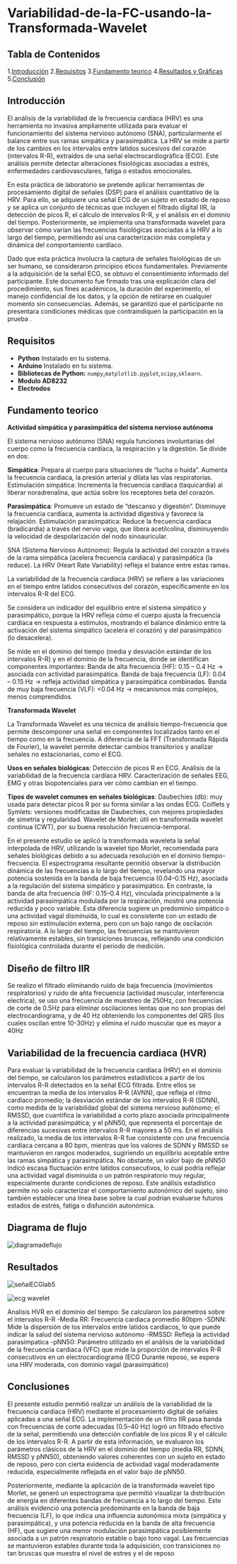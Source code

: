 # Variabilidad-de-la-FC-usando-la-Transformada-Wavelet

## Tabla de Contenidos 
1.[Introducción](#introducción)
2.[Requisitos](#requisitos)
3.[Fundamento teorico](#fundamento-teorico)
4.[Resultados y Gráficas](#resultados-y-gráficas)
5.[Conclusión](#conclusión)

## Introducción 
El análisis de la variabilidad de la frecuencia cardíaca (HRV) es una herramienta no invasiva ampliamente utilizada para evaluar el funcionamiento del sistema nervioso autónomo (SNA), particularmente el balance entre sus ramas simpática y parasimpática. La HRV se mide a partir de los cambios en los intervalos entre latidos sucesivos del corazón (intervalos R-R), extraídos de una señal electrocardiográfica (ECG). Este análisis permite detectar alteraciones fisiológicas asociadas a estrés, enfermedades cardiovasculares, fatiga o estados emocionales.

En esta práctica de laboratorio se pretende aplicar herramientas de procesamiento digital de señales (DSP) para el análisis cuantitativo de la HRV. Para ello, se adquiere una señal ECG de un sujeto en estado de reposo y se aplica un conjunto de técnicas que incluyen el filtrado digital IIR, la detección de picos R, el cálculo de intervalos R-R, y el análisis en el dominio del tiempo. Posteriormente, se implementa una transformada wavelet para observar cómo varían las frecuencias fisiológicas asociadas a la HRV a lo largo del tiempo, permitiendo así una caracterización más completa y dinámica del comportamiento cardíaco.

Dado que esta práctica involucra la captura de señales fisiológicas de un ser humano, se consideraron principios éticos fundamentales. Previamente a la adquisición de la señal ECG, se obtuvo el consentimiento informado del participante. Este documento fue firmado tras una explicación clara del procedimiento, sus fines académicos, la duración del experimento, el manejo confidencial de los datos, y la opción de retirarse en cualquier momento sin consecuencias. Además, se garantizó que el participante no presentara condiciones médicas que contraindiquen la participación en la prueba
.

## Requisitos

- **Python** Instalado en tu sistema.
- **Arduino** Instalado en tu sistema.
- **Bibliotecas de Python:** `numpy`,`matplotlib.pyplot`,`scipy`,`sklearn`.
- **Modulo AD8232**
- **Electrodos**

## Fundamento teorico
**Actividad simpática y parasimpática del sistema nervioso autónoma**

El sistema nervioso autónomo (SNA) regula funciones involuntarias del cuerpo como la frecuencia cardíaca, la respiración y la digestión. Se divide en dos:

**Simpática**: Prepara al cuerpo para situaciones de “lucha o huida”. Aumenta la frecuencia cardíaca, la presión arterial y dilata las vías respiratorias.
Estimulación simpática: Incrementa la frecuencia cardíaca (taquicardia) al liberar noradrenalina, que actúa sobre los receptores beta del corazón.

**Parasimpática**: Promueve un estado de “descanso y digestión”. Disminuye la frecuencia cardíaca, aumenta la actividad digestiva y favorece la relajación.
Estimulación parasimpática: Reduce la frecuencia cardíaca (bradicardia) a través del nervio vago, que libera acetilcolina, disminuyendo la velocidad de despolarización del nodo sinoauricular.

SNA (Sistema Nervioso Autónomo):
Regula la actividad del corazón a través de la rama simpática (acelera frecuencia cardíaca) y parasimpática (la reduce). La HRV (Heart Rate Variability) refleja el balance entre estas ramas.

La variabilidad de la frecuencia cardiaca (HRV) se refiere a las variaciones en el tiempo entre latidos consecutivos del corazón, específicamente en los intervalos R-R del ECG.

Se considera un indicador del equilibrio entre el sistema simpático y parasimpático, porque la HRV refleja cómo el cuerpo ajusta la frecuencia cardíaca en respuesta a estímulos, mostrando el balance dinámico entre la activación del sistema simpático (acelera el corazón) y del parasimpático (lo desacelera).

Se mide en el dominio del tiempo (media y desviación estándar de los intervalos R-R) y en el dominio de la frecuencia, donde se identifican componentes importantes:
Banda de alta frecuencia (HF): 0.15 – 0.4 Hz → asociada con actividad parasimpática.
Banda de baja frecuencia (LF): 0.04 – 0.15 Hz → refleja actividad simpática y parasimpática combinadas.
Banda de muy baja frecuencia (VLF): <0.04 Hz → mecanismos más complejos, menos comprendidos.




**Transformada Wavelet**

La Transformada Wavelet es una técnica de análisis tiempo-frecuencia que permite descomponer una señal en componentes localizados tanto en el tiempo como en la frecuencia. A diferencia de la FFT (Transformada Rápida de Fourier), la wavelet permite detectar cambios transitorios y analizar señales no estacionarias, como el ECG.

**Usos en señales biológicas**:
Detección de picos R en ECG.
Análisis de la variabilidad de la frecuencia cardíaca HRV.
Caracterización de señales EEG, EMG y otras biopotenciales para ver cómo cambian en el tiempo.

**Tipos de wavelet comunes en señales biológicas**:
Daubechies (db): muy usada para detectar picos R por su forma similar a las ondas ECG.
Coiflets y Symlets: versiones modificadas de Daubechies, con mejores propiedades de simetría y regularidad.
Wavelet de Morlet: útil en transformada wavelet continua (CWT), por su buena resolución frecuencia-temporal.

En el presente estudio se aplicó la transformada waveleta la señal interpolada de HRV, utilizando la wavelet tipo Morlet, recomendada para señales biológicas debido a su adecuada resolución en el dominio tiempo-frecuencia. El espectrograma resultante permitió observar la distribución dinámica de las frecuencias a lo largo del tiempo, revelando una mayor potencia sostenida en la banda de baja frecuencia (0.04–0.15 Hz), asociada a la regulación del sistema simpático y parasimpático. En contraste, la banda de alta frecuencia (HF: 0.15–0.4 Hz), vinculada principalmente a la actividad parasimpática modulada por la respiración, mostró una potencia reducida y poco variable. Esta diferencia sugiere un predominio simpático o una actividad vagal disminuida, lo cual es consistente con un estado de reposo sin estimulación externa, pero con un bajo rango de oscilación respiratoria. A lo largo del tiempo, las frecuencias se mantuvieron relativamente estables, sin transiciones bruscas, reflejando una condición fisiológica controlada  durante el periodo de medición.

## Diseño de filtro IIR

 Se realizo el filtrado eliminando ruido de baja frecuencia (movimientos respiratorios) y ruido de añta frecuencia (actividad muscular, interferencia electrica), se uso una frecuencia de muestreo de 250Hz, con frecuencias de corte de 0.5Hz para eliminar oscilaciones lentas que no son propias del electrocardiograma, y de 40 Hz obteniendo los componentes del QRS (los cuales oscilan entre 10-30Hz) y elimina el ruido muscular que es mayor a 40Hz

 ## Variabilidad de la frecuencia cardiaca (HVR)

 Para evaluar la variabilidad de la frecuencia cardíaca (HRV) en el dominio del tiempo, se calcularon los parámetros estadísticos a partir de los intervalos R-R detectados en la señal ECG filtrada. Entre ellos se encuentran la media de los intervalos R-R (AVNN), que refleja el ritmo cardíaco promedio; la desviación estándar de los intervalos R-R (SDNN), como medida de la variabilidad global del sistema nervioso autónomo; el RMSSD, que cuantifica la variabilidad a corto plazo asociada principalmente a la actividad parasimpática; y el pNN50, que representa el porcentaje de diferencias sucesivas entre intervalos R-R mayores a 50 ms. En el análisis realizado, la media de los intervalos R-R fue consistente con una frecuencia cardíaca cercana a 80 bpm, mientras que los valores de SDNN y RMSSD se mantuvieron en rangos moderados, sugiriendo un equilibrio aceptable entre las ramas simpática y parasimpática. No obstante, un valor bajo de pNN50 indicó escasa fluctuación entre latidos consecutivos, lo cual podría reflejar una actividad vagal disminuida o un patrón respiratorio muy regular, especialmente durante condiciones de reposo. Este análisis estadístico permite no solo caracterizar el comportamiento autonómico del sujeto, sino también establecer una línea base sobre la cual podrían evaluarse futuros estados de estrés, fatiga o disfunción autonómica.

 ## Diagrama de flujo

 ![diagramadeflujo](https://github.com/user-attachments/assets/2346c782-7df6-49cc-88e9-f2801d291ac2)


## Resultados

![señalECGlab5](https://github.com/user-attachments/assets/f23d8383-2b0c-4241-a3de-ec241253a92d)


![ecg wavelet](https://github.com/user-attachments/assets/941fe76f-1e6e-46c8-8286-0af7aa714366)



Analisis HVR en el dominio del tiempo: Se calcularon los parametros sobre el intervalos R-R 
-Media RR: Frecuencia cardiaca promedio 80bpm
-SDNN:  Mide la dispersión de los intervalos entre latidos cardíacos, lo que puede indicar la salud del sistema nervioso autónomo
-RMSSD: Refleja la actividad parasimpatica 
-pNN50: Parámetro utilizado en el análisis de la variabilidad de la frecuencia cardiaca (VFC) que mide la proporción de intervalos R-R consecutivos en un electrocardiograma (ECG
Durante reposo, se espera una HRV moderada, con dominio vagal (parasimpático)






## Conclusiones

El presente estudio permitió realizar un análisis de la variabilidad de la frecuencia cardíaca (HRV) mediante el procesamiento digital de señales aplicadas a una señal ECG. La implementación de un filtro IIR pasa banda con frecuencias de corte adecuadas (0.5–40 Hz) logró un filtrado efectivo de la señal, permitiendo una detección confiable de los picos R y el cálculo de los intervalos R-R. A partir de esta información, se evaluaron los parámetros clásicos de la HRV en el dominio del tiempo (media RR, SDNN, RMSSD y pNN50), obteniendo valores coherentes con un sujeto en estado de reposo, pero con cierta evidencia de actividad vagal moderadamente reducida, especialmente reflejada en el valor bajo de pNN50.

Posteriormente, mediante la aplicación de la transformada wavelet tipo Morlet, se generó un espectrograma que permitió visualizar la distribución de energía en diferentes bandas de frecuencia a lo largo del tiempo. Este análisis evidenció una potencia predominante en la banda de baja frecuencia (LF), lo que indica una influencia autonómica mixta (simpática y parasimpática), y una potencia reducida en la banda de alta frecuencia (HF), que sugiere una menor modulación parasimpática posiblemente asociada a un patrón respiratorio estable o bajo tono vagal. Las frecuencias se mantuvieron estables durante toda la adquisición, con transiciones no tan bruscas que muestra el nivel de estres y el de reposo
